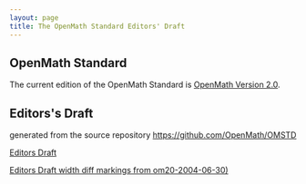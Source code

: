 ```yaml
---
layout: page
title: The OpenMath Standard Editors' Draft
---
```


## OpenMath Standard

The current edition of the OpenMath Standard is [OpenMath Version 2.0](om20-2004-06-30).

## Editors's Draft

generated from the source repository https://github.com/OpenMath/OMSTD

[Editors Draft](omst20.html)

[Editors Draft width diff markings from om20-2004-06-30)](omst20-diff.html)